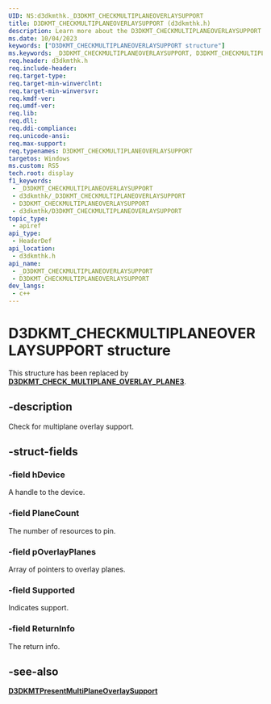 ```yaml
---
UID: NS:d3dkmthk._D3DKMT_CHECKMULTIPLANEOVERLAYSUPPORT
title: D3DKMT_CHECKMULTIPLANEOVERLAYSUPPORT (d3dkmthk.h)
description: Learn more about the D3DKMT_CHECKMULTIPLANEOVERLAYSUPPORT structure.
ms.date: 10/04/2023
keywords: ["D3DKMT_CHECKMULTIPLANEOVERLAYSUPPORT structure"]
ms.keywords: _D3DKMT_CHECKMULTIPLANEOVERLAYSUPPORT, D3DKMT_CHECKMULTIPLANEOVERLAYSUPPORT,
req.header: d3dkmthk.h
req.include-header: 
req.target-type: 
req.target-min-winverclnt: 
req.target-min-winversvr: 
req.kmdf-ver: 
req.umdf-ver: 
req.lib: 
req.dll: 
req.ddi-compliance: 
req.unicode-ansi: 
req.max-support: 
req.typenames: D3DKMT_CHECKMULTIPLANEOVERLAYSUPPORT
targetos: Windows
ms.custom: RS5
tech.root: display
f1_keywords:
 - _D3DKMT_CHECKMULTIPLANEOVERLAYSUPPORT
 - d3dkmthk/_D3DKMT_CHECKMULTIPLANEOVERLAYSUPPORT
 - D3DKMT_CHECKMULTIPLANEOVERLAYSUPPORT
 - d3dkmthk/D3DKMT_CHECKMULTIPLANEOVERLAYSUPPORT
topic_type:
 - apiref
api_type:
 - HeaderDef
api_location:
 - d3dkmthk.h
api_name:
 - _D3DKMT_CHECKMULTIPLANEOVERLAYSUPPORT
 - D3DKMT_CHECKMULTIPLANEOVERLAYSUPPORT
dev_langs:
 - c++
---
```


# D3DKMT_CHECKMULTIPLANEOVERLAYSUPPORT structure

This structure has been replaced by [**D3DKMT_CHECK_MULTIPLANE_OVERLAY_PLANE3**](ns-d3dkmthk-_d3dkmt_check_multiplane_overlay_plane3.md).

## -description

Check for multiplane overlay support.

## -struct-fields

### -field hDevice

A handle to the device.

### -field PlaneCount

The number of resources to pin.

### -field pOverlayPlanes

Array of pointers to overlay planes.

### -field Supported

Indicates support.

### -field ReturnInfo

The return info.

## -see-also

[**D3DKMTPresentMultiPlaneOverlaySupport**](nf-d3dkmthk-d3dkmtpresentmultiplaneoverlaysupport.md)
